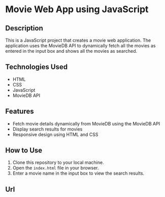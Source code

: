 # Movie Web App using JavaScript

## Description
This is a JavaScript project that creates a movie web application. The application uses the MovieDB API to dynamically fetch all the movies as entered in the input box and shows all the movies as searched.

## Technologies Used
- HTML
- CSS
- JavaScript
- MovieDB API

## Features
- Fetch movie details dynamically from MovieDB using the MovieDB API
- Display search results for movies
- Responsive design using HTML and CSS

## How to Use
1. Clone this repository to your local machine.
2. Open the `index.html` file in your browser.
3. Enter a movie name in the input box to view the search results.

## Url
